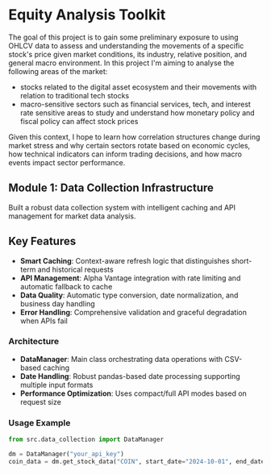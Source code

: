 # Equity Analysis Toolkit

The goal of this project is to gain some preliminary exposure to using OHLCV data to assess and understanding the movements of a specific stock's price given market conditions, its industry, relative position, and general macro environment. In this project I'm aiming to analyse the following areas of the market:
- stocks related to the digital asset ecosystem and their movements with relation to  traditional tech stocks
- macro-sensitive sectors such as financial services, tech, and interest rate sensitive areas to study and understand how monetary policy and fiscal policy can affect stock prices

Given this context, I hope to learn how correlation structures change during market stress and why certain sectors rotate based on economic cycles, how technical indicators can inform trading decisions, and how macro events impact sector performance.

## Module 1: Data Collection Infrastructure
Built a robust data collection system with intelligent caching and API management for market data analysis.

## Key Features
- **Smart Caching**: Context-aware refresh logic that distinguishes short-term and historical requests
- **API Management**: Alpha Vantage integration with rate limiting and automatic fallback to cache
- **Data Quality**: Automatic type conversion, date normalization, and business day handling
- **Error Handling**: Comprehensive validation and graceful degradation when APIs fail

### Architecture
- **DataManager**: Main class orchestrating data operations with CSV-based caching
- **Date Handling**: Robust pandas-based date processing supporting multiple input formats
- **Performance Optimization**: Uses compact/full API modes based on request size

### Usage Example
```python
from src.data_collection import DataManager

dm = DataManager("your_api_key")
coin_data = dm.get_stock_data("COIN", start_date="2024-10-01", end_date="TODAY")
```

